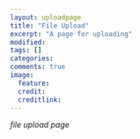```yaml
---
layout: uploadpage
title: "File Upload"
excerpt: "A page for uploading"
modified:
tags: []
categories:
comments: true
image:
  feature:
  credit:
  creditlink:
---
```


*file upload page*    
